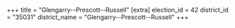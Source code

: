 +++
title = "Glengarry--Prescott--Russell"
[extra]
election_id = 42
district_id = "35031"
district_name = "Glengarry--Prescott--Russell"
+++
